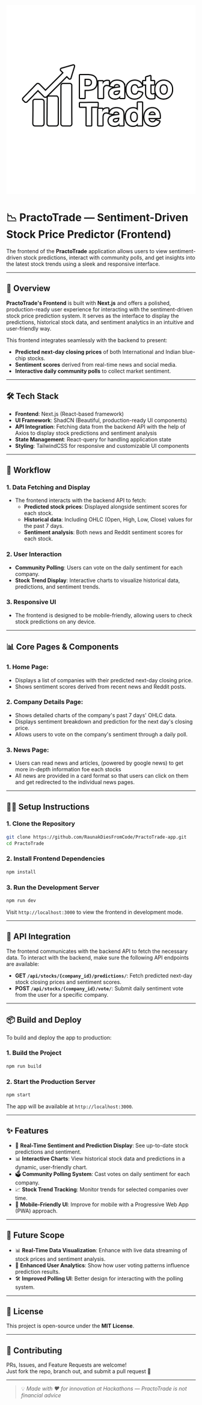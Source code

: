 

![Logo](https://github.com/RaunakDiesFromCode/PractoTrade-app/blob/main/public/practo.png)

# 📉 PractoTrade — Sentiment-Driven Stock Price Predictor (Frontend)

The frontend of the **PractoTrade** application allows users to view sentiment-driven stock predictions, interact with community polls, and get insights into the latest stock trends using a sleek and responsive interface.

---

## 🚀 Overview

**PractoTrade's Frontend** is built with **Next.js** and offers a polished, production-ready user experience for interacting with the sentiment-driven stock price prediction system. It serves as the interface to display the predictions, historical stock data, and sentiment analytics in an intuitive and user-friendly way.

This frontend integrates seamlessly with the backend to present:
- **Predicted next-day closing prices** of both International and Indian blue-chip stocks.
- **Sentiment scores** derived from real-time news and social media.
- **Interactive daily community polls** to collect market sentiment.

---

## 🛠️ Tech Stack

- **Frontend**: Next.js (React-based framework)
- **UI Framework**: ShadCN (Beautiful, production-ready UI components)
- **API Integration**: Fetching data from the backend API with the help of Axios to display stock predictions and sentiment analysis
- **State Management**: React-query for handling application state
- **Styling**: TailwindCSS for responsive and customizable UI components

---

## 🔁 Workflow

### 1. **Data Fetching and Display**
- The frontend interacts with the backend API to fetch:
  - **Predicted stock prices**: Displayed alongside sentiment scores for each stock.
  - **Historical data**: Including OHLC (Open, High, Low, Close) values for the past 7 days.
  - **Sentiment analysis**: Both news and Reddit sentiment scores for each stock.

### 2. **User Interaction**
- **Community Polling**: Users can vote on the daily sentiment for each company.
- **Stock Trend Display**: Interactive charts to visualize historical data, predictions, and sentiment trends.

### 3. **Responsive UI**
- The frontend is designed to be mobile-friendly, allowing users to check stock predictions on any device.

---

## 📊 Core Pages & Components

### **1. Home Page**:
- Displays a list of companies with their predicted next-day closing price.
- Shows sentiment scores derived from recent news and Reddit posts.

### **2. Company Details Page**:
- Shows detailed charts of the company's past 7 days' OHLC data.
- Displays sentiment breakdown and prediction for the next day's closing price.
- Allows users to vote on the company's sentiment through a daily poll.

### **3. News Page**:
- Users can read news and articles, (powered by google news) to get more in-depth information foe each stocks
- All news are provided in a card format so that users can click on them and get redirected to the individual news pages.

---

## 🧑‍💻 Setup Instructions

### 1. Clone the Repository

```bash
git clone https://github.com/RaunakDiesFromCode/PractoTrade-app.git
cd PractoTrade
```

### 2. Install Frontend Dependencies

```bash
npm install
```

### 3. Run the Development Server

```bash
npm run dev
```

Visit `http://localhost:3000` to view the frontend in development mode.

---

## 🔗 API Integration

The frontend communicates with the backend API to fetch the necessary data. To interact with the backend, make sure the following API endpoints are available:

- **GET `/api/stocks/{company_id}/predictions/`**: Fetch predicted next-day stock closing prices and sentiment scores.
- **POST `/api/stocks/{company_id}/vote/`**: Submit daily sentiment vote from the user for a specific company.

---

## 📦 Build and Deploy

To build and deploy the app to production:

### 1. Build the Project

```bash
npm run build
```

### 2. Start the Production Server

```bash
npm start
```

The app will be available at `http://localhost:3000`.

---

## ✨ Features

- 🔁 **Real-Time Sentiment and Prediction Display**: See up-to-date stock predictions and sentiment.
- 📊 **Interactive Charts**: View historical stock data and predictions in a dynamic, user-friendly chart.
- 🗳️ **Community Polling System**: Cast votes on daily sentiment for each company.
- 📈 **Stock Trend Tracking**: Monitor trends for selected companies over time.
- 📱 **Mobile-Friendly UI**: Improve for mobile with a Progressive Web App (PWA) approach.

---

## 🚣 Future Scope

- 📊 **Real-Time Data Visualization**: Enhance with live data streaming of stock prices and sentiment analysis.
- 🧠 **Enhanced User Analytics**: Show how user voting patterns influence prediction results.
- 🛠️ **Improved Polling UI**: Better design for interacting with the polling system.

---

## 📄 License

This project is open-source under the **MIT License**.

---

## 🔗 Contributing

PRs, Issues, and Feature Requests are welcome!\
Just fork the repo, branch out, and submit a pull request 🙌

---

> 💡 *Made with ❤️ for innovation at Hackathons — PractoTrade is not financial advice*
